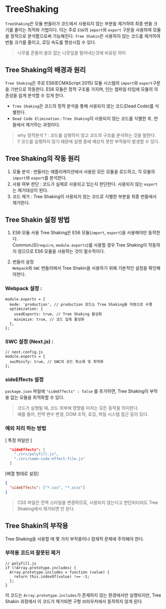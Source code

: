 # TreeShaking

`TreeShaking`은 모듈 번들러가 코드에서 사용되지 않는 부분을 제거하여 최종 번들 크기를 줄이는 최적화 기법이다. 이는 주로 `ES6`의 `import`와 `export` 구문을 사용하여 모듈을 정적으로 분석함으로써 가능해진다. `Tree Shakin`은 사용하지 않는 코드를 제거하여 번들 크기를 줄이고, 로딩 속도를 향상시킬 수 있다.

> 나무를 흔들어 쓸모 없는 나뭇잎을 털어내는것에 비유된 의미

## Tree Shaking의 배경과 원리 

`Tree Shaking`은 주로 ES6(ECMAScript 2015) 모듈 시스템의 `import`와 `export`구문을 기반으로 작동한다. ES6 모듈은 정적 구조를 가지며, 인는 컴파일 타임에 모듈의 의존성을 쉽게 분석할 수 있게 한다.

- `Tree Shaking`은 코드의 정적 분석을 통해 사용되지 않는 코드(Dead Code)를 식별한다.
- `Dead Code Elimination` : `Tree Shaking`이 사용되지 않는 코드를 식별한 후, 번들에서 제거하는 과정이다.

> why 정적분석 ? : 코드를 실행하지 않고 코드의 구조를 분석하는 것을 말한다.  
 !! 코드를 실행하지 않기 떄문에 실행 중에 예상치 못한 부작용이 발생할 수 있다.

## Tree Shaking의 작동 원리 

1. 모듈 분석 : 번들러는 애플리케이션에서 사용된 모든 모듈을 로드하고, 각 모듈의 `import`와 `export`를 분석한다.
2. 사용 여부 판단 : 코드가 실제로 사용되고 있는지 판단한다. 사용되지 않는 `export`는 제거대상이 된다.
3. 코드 제거 : Tree Shaking이 사용되지 않는 코드로 식별한 부분을 최종 번들에서 제거한다.

## Tree Shakin 설정 방법

1. ES6 모듈 사용 
Tree Shaking은 ES6 모듈(`import`, `export`)을 사용해야만 동작한다.  
CommonJS(`require`, `module.exports`)를 사용할 경우 Tree Shaking이 작동하지 않으므로 ES6 모듈을 사용하는 것이 필수적이다.
 
2. 번들러 설정  
`Webpack`와 `SWC` 번들러에서 Tree Shakin을 사용하기 위해 기본적인 설정을 확인해야한다.

### Webpack 설정 : 

```tsx
module.exports = {
  mode: 'production', // production 모드는 Tree Shaking을 자동으로 수행
  optimization: {
    usedExports: true, // Tree Shaking 활성화
    minimize: true, // 코드 압축 활성화
  },
};

```

### SWC 설정 (Next.js) :

```tsx
// next.config.js
module.exports = {
  swcMinify: true, // SWC의 코드 최소화 및 최적화
};

```

### sideEffects 설정 

`package.json` 파일에 `"sideEffects" : false` 를 추가하면, Tree Shaking이 부작용 없는 모듈을 최적화할 수 있다.

> 코드가 실행될 때, 코드 외부에 영향을 미치는 모든 동작을 의미한다.  
예를 들어, 전역 변수 변경, DOM 조작, 로깅, 파일 시스템 접근 등이 있다.

### 예외 처리 하는 방법

[ 특정 파일만 ]

```json
  "sideEffects": [
    "./src/polyfill.js",
    "./src/some-side-effect-file.js"
  ]
```

[배열 형태로 설정]

```json
{
  "sideEffects": ["*.css", "*.scss"]
}

```
> CSS 파일은 전역 스타일을 변경하므로, 사용되지 않는다고 판단되더라도 Tree Shaking에서 제거되면 안 된다.

## Tree Shakin의 부작용 

Tree Shaking을 사용할 때 몇 가지 부작용이나 잠재적 문제에 주의해야 한다.

### 부작용 코드의 잘못된 제거 

``` tsx
// polyfill.js
if (!Array.prototype.includes) {
  Array.prototype.includes = function (value) {
    return this.indexOf(value) !== -1;
  };
}
```

이 코드는 `Array.prototype.includes`가 존재하지 않는 환경에서만 실행되지만, Tree Shakin 과정에서 이 코드가 제거되면 구형 브라우저에서 동작하지 않게 된다.


